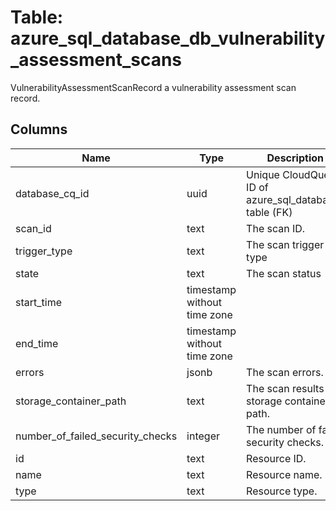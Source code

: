 
# Table: azure_sql_database_db_vulnerability_assessment_scans
VulnerabilityAssessmentScanRecord a vulnerability assessment scan record.
## Columns
| Name        | Type           | Description  |
| ------------- | ------------- | -----  |
|database_cq_id|uuid|Unique CloudQuery ID of azure_sql_databases table (FK)|
|scan_id|text|The scan ID.|
|trigger_type|text|The scan trigger type|
|state|text|The scan status|
|start_time|timestamp without time zone||
|end_time|timestamp without time zone||
|errors|jsonb|The scan errors.|
|storage_container_path|text|The scan results storage container path.|
|number_of_failed_security_checks|integer|The number of failed security checks.|
|id|text|Resource ID.|
|name|text|Resource name.|
|type|text|Resource type.|
